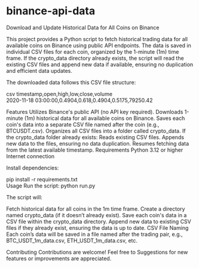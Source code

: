 # binance-api-data

Download and Update Historical Data for All Coins on Binance

This project provides a Python script to fetch historical trading data for all available coins on Binance using public API endpoints. The data is saved in individual CSV files for each coin, organized by the 1-minute (1m) time frame. If the crypto_data directory already exists, the script will read the existing CSV files and append new data if available, ensuring no duplication and efficient data updates.

The downloaded data follows this CSV file structure:

csv
timestamp,open,high,low,close,volume  
2020-11-18 03:00:00,0.4904,0.618,0.4904,0.5175,79250.42  

Features
Utilizes Binance's public API (no API key required).
Downloads 1-minute (1m) historical data for all available coins on Binance.
Saves each coin's data into a separate CSV file named after the coin (e.g., BTCUSDT.csv).
Organizes all CSV files into a folder called crypto_data.
If the crypto_data folder already exists:
Reads existing CSV files.
Appends new data to the files, ensuring no data duplication.
Resumes fetching data from the latest available timestamp.
Requirements
Python 3.12 or higher
Internet connection

Install dependencies:

pip install -r requirements.txt  
Usage
Run the script:
python run.py  

The script will:

Fetch historical data for all coins in the 1m time frame.
Create a directory named crypto_data (if it doesn’t already exist).
Save each coin's data in a CSV file within the crypto_data directory.
Append new data to existing CSV files if they already exist, ensuring the data is up to date.
CSV File Naming
Each coin’s data will be saved in a file named after the trading pair, e.g., BTC_USDT_1m_data.csv, ETH_USDT_1m_data.csv, etc.

Contributing
Contributions are welcome! Feel free to Suggestions for new features or improvements are appreciated.


